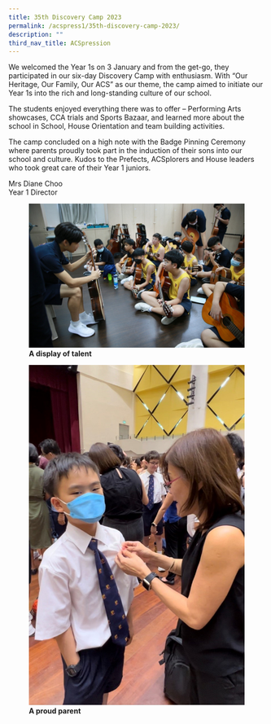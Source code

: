 ```yaml
---
title: 35th Discovery Camp 2023
permalink: /acspress1/35th-discovery-camp-2023/
description: ""
third_nav_title: ACSpression
---
```

We welcomed the Year 1s on 3 January and from the get-go, they participated in our six-day Discovery Camp with enthusiasm. With “Our Heritage, Our Family, Our ACS” as our theme, the camp aimed to initiate our Year 1s into the rich and long-standing culture of our school.

The students enjoyed everything there was to offer – Performing Arts showcases, CCA trials and Sports Bazaar, and learned more about the school in School, House Orientation and team building activities.

The camp concluded on a high note with the Badge Pinning Ceremony where parents proudly took part in the induction of their sons into our school and culture. Kudos to the Prefects, ACSplorers and House leaders who took great care of their Year 1 juniors.

Mrs Diane Choo  <br>
Year 1 Director


<figure>
<img src="/images/Picture25.jpg">
<figcaption> <strong>A display of talent</strong> </figcaption>
</figure>

<figure>
<img src="/images/Picture26.jpg">
<figcaption> <strong> A proud parent</strong> </figcaption>
</figure>


